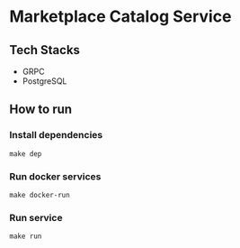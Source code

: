 # Marketplace Catalog Service

## Tech Stacks 
- GRPC
- PostgreSQL

## How to run
### Install dependencies
`make dep`
### Run docker services
`make docker-run`
### Run service
`make run`

